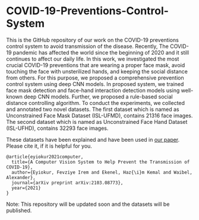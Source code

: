 # COVID-19-Preventions-Control-System

This is the GitHub repository of our work on the COVID-19 preventions control system to avoid transmission of the disease. Recently, The COVID-19 pandemic has affected the world since the beginning of 2020 and it still continues to affect our daily life. In this work, we investigated the most crucial COVID-19 preventions that are wearing a proper face mask, avoid touching the face with unsterilized hands, and keeping the social distance from others. For this purpose, we proposed a comprehensive prevention control system using deep CNN models. In proposed system, we trained face mask detection and face-hand interaction detection models using well-known deep CNN models. Further, we proposed a rule-based social distance controlling algorithm. To conduct the experiments, we collected and annotated two novel datasets. The first dataset which is named as Unconstrained Face Mask Dataset (ISL-UFMD), contains 21316 face images. The second dataset which is named as Unconstrained Face Hand Dataset (ISL-UFHD), contains 32293 face images.   



These datasets have been explained and have been used in [our paper](https://arxiv.org/abs/2103.08773). Please cite it, if it is helpful for you.

```
@article{eyiokur2021computer,
  title={A Computer Vision System to Help Prevent the Transmission of COVID-19},
  author={Eyiokur, Fevziye Irem and Ekenel, Haz{\i}m Kemal and Waibel, Alexander},
  journal={arXiv preprint arXiv:2103.08773},
  year={2021}
}
```

Note: This repository will be updated soon and the datasets will be published.
